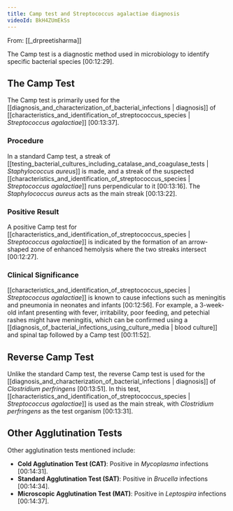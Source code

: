 ```yaml
---
title: Camp test and Streptococcus agalactiae diagnosis
videoId: BkH4ZUmEkSs
---
```


From: [[_drpreetisharma]] <br/> 

The Camp test is a diagnostic method used in microbiology to identify specific bacterial species <a class="yt-timestamp" data-t="00:12:29">[00:12:29]</a>.

## The Camp Test
The Camp test is primarily used for the [[diagnosis_and_characterization_of_bacterial_infections | diagnosis]] of [[characteristics_and_identification_of_streptococcus_species | *Streptococcus agalactiae*]] <a class="yt-timestamp" data-t="00:13:37">[00:13:37]</a>.

### Procedure
In a standard Camp test, a streak of [[testing_bacterial_cultures_including_catalase_and_coagulase_tests | *Staphylococcus aureus*]] is made, and a streak of the suspected [[characteristics_and_identification_of_streptococcus_species | *Streptococcus agalactiae*]] runs perpendicular to it <a class="yt-timestamp" data-t="00:13:16">[00:13:16]</a>. The *Staphylococcus aureus* acts as the main streak <a class="yt-timestamp" data-t="00:13:22">[00:13:22]</a>.

### Positive Result
A positive Camp test for [[characteristics_and_identification_of_streptococcus_species | *Streptococcus agalactiae*]] is indicated by the formation of an arrow-shaped zone of enhanced hemolysis where the two streaks intersect <a class="yt-timestamp" data-t="00:12:27">[00:12:27]</a>.

### Clinical Significance
[[characteristics_and_identification_of_streptococcus_species | *Streptococcus agalactiae*]] is known to cause infections such as meningitis and pneumonia in neonates and infants <a class="yt-timestamp" data-t="00:12:56">[00:12:56]</a>. For example, a 3-week-old infant presenting with fever, irritability, poor feeding, and petechial rashes might have meningitis, which can be confirmed using a [[diagnosis_of_bacterial_infections_using_culture_media | blood culture]] and spinal tap followed by a Camp test <a class="yt-timestamp" data-t="00:11:52">[00:11:52]</a>.

## Reverse Camp Test
Unlike the standard Camp test, the reverse Camp test is used for the [[diagnosis_and_characterization_of_bacterial_infections | diagnosis]] of *Clostridium perfringens* <a class="yt-timestamp" data-t="00:13:51">[00:13:51]</a>. In this test, [[characteristics_and_identification_of_streptococcus_species | *Streptococcus agalactiae*]] is used as the main streak, with *Clostridium perfringens* as the test organism <a class="yt-timestamp" data-t="00:13:31">[00:13:31]</a>.

## Other Agglutination Tests
Other agglutination tests mentioned include:
*   **Cold Agglutination Test (CAT)**: Positive in *Mycoplasma* infections <a class="yt-timestamp" data-t="00:14:31">[00:14:31]</a>.
*   **Standard Agglutination Test (SAT)**: Positive in *Brucella* infections <a class="yt-timestamp" data-t="00:14:34">[00:14:34]</a>.
*   **Microscopic Agglutination Test (MAT)**: Positive in *Leptospira* infections <a class="yt-timestamp" data-t="00:14:37">[00:14:37]</a>.